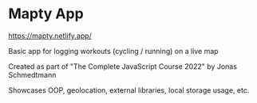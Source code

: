 # Mapty App

https://mapty.netlify.app/

Basic app for logging workouts (cycling / running) on a live map

Created as part of "The Complete JavaScript Course 2022" by Jonas Schmedtmann

Showcases OOP, geolocation, external libraries, local storage usage, etc.

